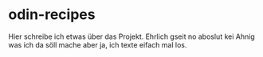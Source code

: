 # odin-recipes

Hier schreibe ich etwas über das Projekt. Ehrlich gseit no aboslut kei Ahnig was ich da söll mache aber ja, ich texte eifach mal los. 